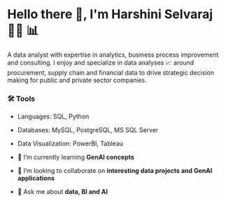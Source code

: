 # Hello there 👋, I'm Harshini Selvaraj 👩‍💻 📊

A data analyst with expertise in analytics, business process improvement and consulting. I enjoy and specialize in data analyses 📈 around procurement, supply chain and financial data to drive strategic decision making for public and private sector companies.

### 🛠️ Tools
- Languages: SQL, Python
- Databases: MySQL, PostgreSQL, MS SQL Server
- Data Visualization: PowerBI, Tableau

- 🌱 I’m currently learning **GenAI concepts**

- 👯 I’m looking to collaborate on **interesting data projects and GenAI applications**

- 💬 Ask me about **data, BI and AI**

